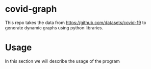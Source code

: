 # covid-graph

This repo takes the data from https://github.com/datasets/covid-19 to generate dynamic graphs using python libraries.

# Usage

In this section we will describe the usage of the program 
